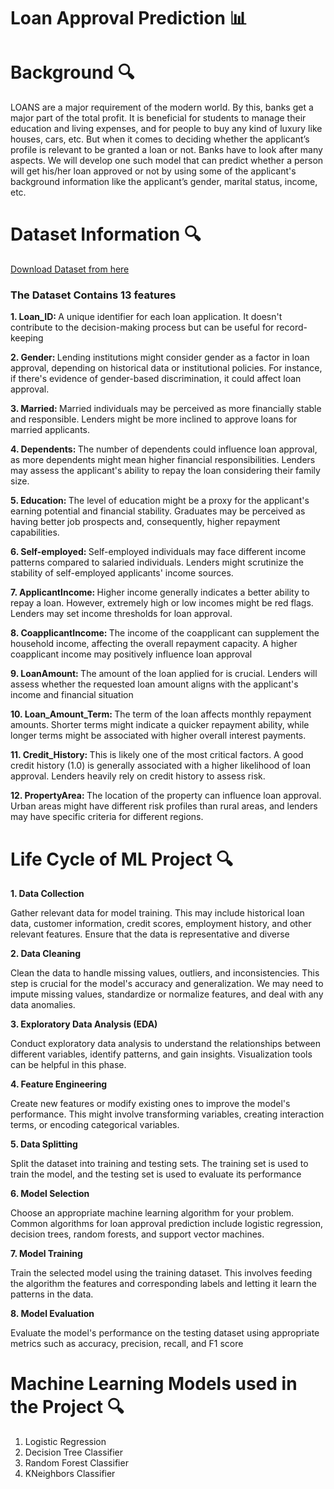 # Loan Approval Prediction 📊

# Background 🔍
LOANS are a major requirement of the modern world. By this, banks get a major part of the total profit. It is beneficial for students to manage their education and living expenses, and for people to buy any kind of luxury like houses, cars, etc. But when it comes to deciding whether the applicant’s profile is relevant to be granted a loan or not. Banks have to look after many aspects.	We will develop one such model that can predict whether a person will get his/her loan approved or not by using some of the applicant's background information like the applicant’s gender, marital status, income, etc.

# Dataset Information 🔍
[Download Dataset from here](https://www.kaggle.com/datasets/armanjitsingh/loan-approval-prediction-data)

### The Dataset Contains 13 features

<b>1. Loan_ID: </b> A unique identifier for each loan application. It doesn't contribute to the decision-making process but can be useful for record-keeping

<b>2. Gender: </b> Lending institutions might consider gender as a factor in loan approval, depending on historical data or institutional policies. For instance, if there's evidence of gender-based discrimination, it could affect loan approval.

<b>3. Married: </b> Married individuals may be perceived as more financially stable and responsible. Lenders might be more inclined to approve loans for married applicants.

<b>4. Dependents: </b> The number of dependents could influence loan approval, as more dependents might mean higher financial responsibilities. Lenders may assess the applicant's ability to repay the loan considering their family size.

<b>5. Education: </b> The level of education might be a proxy for the applicant's earning potential and financial stability. Graduates may be perceived as having better job prospects and, consequently, higher repayment capabilities.

<b>6. Self-employed: </b> Self-employed individuals may face different income patterns compared to salaried individuals. Lenders might scrutinize the stability of self-employed applicants' income sources.

<b>7. ApplicantIncome: </b> Higher income generally indicates a better ability to repay a loan. However, extremely high or low incomes might be red flags. Lenders may set income thresholds for loan approval.

<b>8. CoapplicantIncome: </b> The income of the coapplicant can supplement the household income, affecting the overall repayment capacity. A higher coapplicant income may positively influence loan approval

<b>9. LoanAmount: </b> The amount of the loan applied for is crucial. Lenders will assess whether the requested loan amount aligns with the applicant's income and financial situation

<b>10. Loan_Amount_Term: </b> The term of the loan affects monthly repayment amounts. Shorter terms might indicate a quicker repayment ability, while longer terms might be associated with higher overall interest payments.

<b>11. Credit_History: </b> This is likely one of the most critical factors. A good credit history (1.0) is generally associated with a higher likelihood of loan approval. Lenders heavily rely on credit history to assess risk.

<b>12. PropertyArea: </b> The location of the property can influence loan approval. Urban areas might have different risk profiles than rural areas, and lenders may have specific criteria for different regions.

# Life Cycle of ML Project 🔍
<b>1. Data Collection</b>

Gather relevant data for model training. This may include historical loan data, customer information, credit scores, employment history, and other relevant features. Ensure that the data is representative and diverse

<b>2. Data Cleaning</b>

Clean the data to handle missing values, outliers, and inconsistencies. This step is crucial for the model's accuracy and generalization. We may need to impute missing values, standardize or normalize features, and deal with any data anomalies.

<b>3. Exploratory Data Analysis (EDA)</b> 

Conduct exploratory data analysis to understand the relationships between different variables, identify patterns, and gain insights. Visualization tools can be helpful in this phase.

<b>4. Feature Engineering</b>

Create new features or modify existing ones to improve the model's performance. This might involve transforming variables, creating interaction terms, or encoding categorical variables.

<b>5. Data Splitting</b>

Split the dataset into training and testing sets. The training set is used to train the model, and the testing set is used to evaluate its performance

<b>6. Model Selection</b>

Choose an appropriate machine learning algorithm for your problem. Common algorithms for loan approval prediction include logistic regression, decision trees, random forests, and support vector machines.

<b>7. Model Training</b>

Train the selected model using the training dataset. This involves feeding the algorithm the features and corresponding labels and letting it learn the patterns in the data.

<b>8. Model Evaluation</b>

Evaluate the model's performance on the testing dataset using appropriate metrics such as accuracy, precision, recall, and F1 score

# Machine Learning Models used in the Project 🔍
1. Logistic Regression
2. Decision Tree Classifier
3. Random Forest Classifier
4. KNeighbors Classifier





